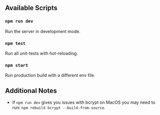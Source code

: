 ## Available Scripts

### `npm run dev`

Run the server in development mode.

### `npm test`

Run all unit-tests with hot-reloading.

### `npm start`


Run production build with a different env file.

## Additional Notes

-   If `npm run dev` gives you issues with bcrypt on MacOS you may need to run: `npm rebuild bcrypt --build-from-source`.

